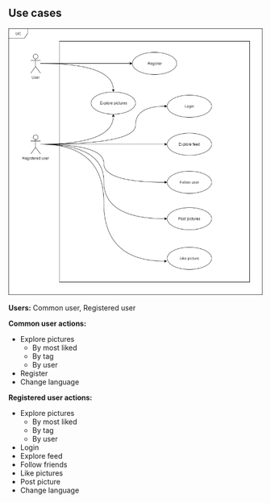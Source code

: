## Use cases

![UseCase](images/UseCase.png)

**Users:** Common user, Registered user

**Common user actions:**
* Explore pictures
  * By most liked
  * By tag
  * By user
* Register
* Change language

**Registered user actions:**
* Explore pictures
  * By most liked
  * By tag
  * By user
* Login
* Explore feed
* Follow friends
* Like pictures
* Post picture
* Change language
